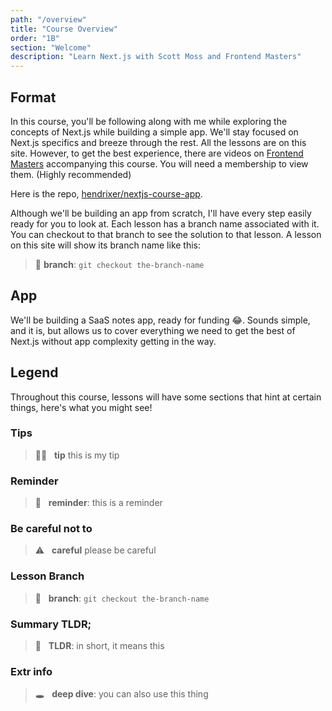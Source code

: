 ```yaml
---
path: "/overview"
title: "Course Overview"
order: "1B"
section: "Welcome"
description: "Learn Next.js with Scott Moss and Frontend Masters"
---
```

## Format
In this course, you'll be following along with me while exploring the concepts of Next.js while building a simple app. We'll stay focused on Next.js specifics and breeze through the rest. All the lessons are on this site. However, to get the best experience, there are videos on [Frontend Masters](https://frontendmasters.com) accompanying this course. You will need a membership to view them. (Highly recommended)

Here is the repo, [hendrixer/nextjs-course-app](https://github.com/Hendrixer/nextjs-course-app/tree/master).


Although we'll be building an app from scratch, I'll have every step easily ready for you to look at. Each lesson has a branch name associated with it. You can checkout to that branch to see the solution to that lesson. A lesson on this site will show its branch name like this:

> 🌲 **branch**: `git checkout the-branch-name`

## App
We'll be building a SaaS notes app, ready for funding 😂. Sounds simple, and it is, but allows us to cover everything we need to get the best of Next.js without app complexity getting in the way.

## Legend
Throughout this course, lessons will have some sections that hint at certain things, here's what you might see!


### Tips
> 👍🏾 &nbsp;&nbsp;**tip** this is my tip

### Reminder
> 🧠 &nbsp;&nbsp;**reminder**: this is a reminder

### Be careful not to
> ⚠️ &nbsp;&nbsp;**careful** please be careful

### Lesson Branch
> 🌲 &nbsp;&nbsp;**branch**: `git checkout the-branch-name`

### Summary TLDR;
> 📏 &nbsp;&nbsp;**TLDR**: in short, it means this

### Extr info
> 🕳 &nbsp;&nbsp;**deep dive**: you can also use this thing
